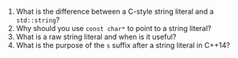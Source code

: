1. What is the difference between a C-style string literal and a `std::string`?
2. Why should you use `const char*` to point to a string literal?
3. What is a raw string literal and when is it useful?
4. What is the purpose of the `s` suffix after a string literal in C++14?